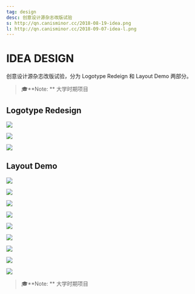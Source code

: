 ```yaml
---
tag: design
desc: 创意设计源杂志改版试验
s: http://qn.canisminor.cc/2018-08-19-idea.png
l: http://qn.canisminor.cc/2018-09-07-idea-l.png
---
```


# IDEA DESIGN

创意设计源杂志改版试验，分为 Logotype Redeign 和 Layout Demo 两部分。

> 🎓**Note: ** 大学时期项目

## Logotype Redesign

![](http://qn.canisminor.cc/layout-1.png)

![](http://qn.canisminor.cc/layout-2.png)

![](http://qn.canisminor.cc/layout-3.png)

## Layout Demo

![](http://qn.canisminor.cc/layout-4.png)

![](http://qn.canisminor.cc/layout-5.png)

![](http://qn.canisminor.cc/layout-6.png)

![](http://qn.canisminor.cc/layout-7.png)

![](http://qn.canisminor.cc/layout-8.png)

![](http://qn.canisminor.cc/layout-9.png)

![](http://qn.canisminor.cc/layout-10.png)

![](http://qn.canisminor.cc/layout-11.png)

![](http://qn.canisminor.cc/layout-12.png)

> 🎓**Note: ** 大学时期项目

